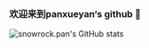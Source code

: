 ### 欢迎来到panxueyan‘s github 👋

<!--
**github653224/github653224** is a ✨ _special_ ✨ repository because its `README.md` (this file) appears on your GitHub profile.

Here are some ideas to get you started:

 🔭 I’m currently working on ...
- 🌱 I’m currently learning ...
- 👯 I’m looking to collaborate on ...
- 🤔 I’m looking for help with ...
- 💬 Ask me about ...
- 📫 How to reach me: ...
- 😄 Pronouns: ...
- ⚡ Fun fact: ...
-->
![snowrock.pan's GitHub stats](https://github-readme-stats.vercel.app/api?username=github653224&show_icons=true&theme=tokyonight)

<!--START_SECTION:waka-->
<!--END_SECTION:waka-->
